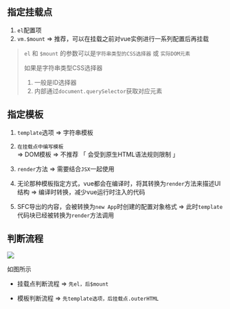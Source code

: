 ## 指定挂载点

1. `el`配置项
2. `vm.$mount` => 推荐，可以在挂载之前对vue实例进行一系列配置后再挂载

> `el` 和 `$mount` 的参数可以是`字符串类型的CSS选择器` 或 `实际DOM元素`
>
> 如果是字符串类型CSS选择器
>
> 1. 一般是ID选择器
> 2. 内部通过`document.querySelector`获取对应元素



## 指定模板

1. `template`选项 => 字符串模板  
2. `在挂载点中编写模板` => DOM模板 => 不推荐 「 会受到原生HTML语法规则限制 」
3. `render`方法 => 需要结合`JSX`一起使用



1. 无论那种模板指定方式，vue都会在编译时，将其转换为`render`方法来描述UI结构 => 编译时转换，减少vue运行时注入的代码
2. SFC导出的内容，会被转换为`new App`时创建的配置对象格式 => 此时`template`代码块已经被转换为`render`方法调用





## 判断流程

![](https://s2.loli.net/2024/10/21/FnisqSgjQMwEy2Z.png) 

如图所示

+ 挂载点判断流程 => `先el，后$mount`

+ 模板判断流程 => `先template选项，后挂载点.outerHTML`

